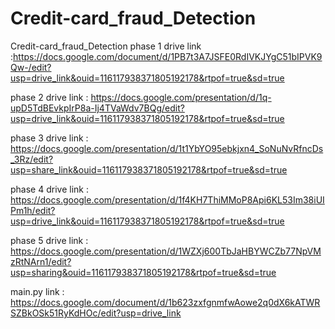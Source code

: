 # Credit-card_fraud_Detection
Credit-card_fraud_Detection
phase 1 drive link :https://docs.google.com/document/d/1PB7t3A7JSFE0RdIVKJYgC51bIPVK9Qw-/edit?usp=drive_link&ouid=116117938371805192178&rtpof=true&sd=true

phase 2 drive link : https://docs.google.com/presentation/d/1q-upD5TdBEvkpIrP8a-Ij4TVaWdv7BQg/edit?usp=drive_link&ouid=116117938371805192178&rtpof=true&sd=true

phase 3 drive link : https://docs.google.com/presentation/d/1t1YbYO95ebkjxn4_SoNuNvRfncDs_3Rz/edit?usp=share_link&ouid=116117938371805192178&rtpof=true&sd=true

phase 4 drive link  : https://docs.google.com/presentation/d/1f4KH7ThiMMoP8Api6KL53Im38iUIPm1h/edit?usp=drive_link&ouid=116117938371805192178&rtpof=true&sd=true

phase 5 drive link  : https://docs.google.com/presentation/d/1WZXj600TbJaHBYWCZb77NpVMzRtNArn1/edit?usp=sharing&ouid=116117938371805192178&rtpof=true&sd=true

main.py link : https://docs.google.com/document/d/1b623zxfgnmfwAowe2q0dX6kATWRSZBkOSk51RyKdHOc/edit?usp=drive_link
